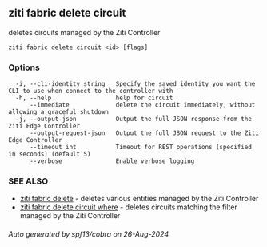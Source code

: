 ## ziti fabric delete circuit

deletes circuits managed by the Ziti Controller

```
ziti fabric delete circuit <id> [flags]
```

### Options

```
  -i, --cli-identity string   Specify the saved identity you want the CLI to use when connect to the controller with
  -h, --help                  help for circuit
      --immediate             delete the circuit immediately, without allowing a graceful shutdown
  -j, --output-json           Output the full JSON response from the Ziti Edge Controller
      --output-request-json   Output the full JSON request to the Ziti Edge Controller
      --timeout int           Timeout for REST operations (specified in seconds) (default 5)
      --verbose               Enable verbose logging
```

### SEE ALSO

* [ziti fabric delete](../delete.md)	 - deletes various entities managed by the Ziti Controller
* [ziti fabric delete circuit where](where/where.md)	 - deletes circuits matching the filter managed by the Ziti Controller

###### Auto generated by spf13/cobra on 26-Aug-2024
